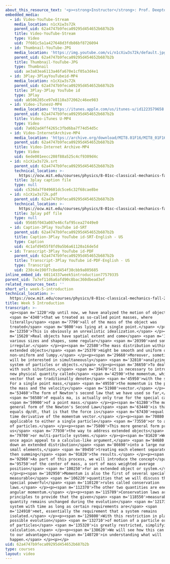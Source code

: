 ```yaml
---
about_this_resource_text: '<p><strong>Instructor</strong>: Prof. Deepto Chakrabarty</p>'
embedded_media:
  - id: Video-YouTube-Stream
    media_location: n1cXiw3s72k
    parent_uid: 62a4747b9feca09295d454652b687b2b
    title: Video-YouTube-Stream
    type: Video
    uid: 7f601c5a1a427648d3fdb86bf8726094
  - id: Thumbnail-YouTube-JPG
    media_location: 'https://img.youtube.com/vi/n1cXiw3s72k/default.jpg'
    parent_uid: 62a4747b9feca09295d454652b687b2b
    title: Thumbnail-YouTube-JPG
    type: Thumbnail
    uid: ae3a83ea6113a46fa670e1cf05a3d4e1
  - id: 3Play-3PlayYouTubeid-MP4
    media_location: n1cXiw3s72k
    parent_uid: 62a4747b9feca09295d454652b687b2b
    title: 3Play-3Play YouTube id
    type: 3Play
    uid: ab506285ce97e8110a372062c46ee983
  - id: Video-iTunesU-MP4
    media_location: 'https://itunes.apple.com/us/itunes-u/id1223579658'
    parent_uid: 62a4747b9feca09295d454652b687b2b
    title: Video-iTunes U-MP4
    type: Video
    uid: 7a602ad4ff4265c3fbd6ba7f74d54d5c
  - id: Video-InternetArchive-MP4
    media_location: 'https://archive.org/download/MIT8.01F16/MIT8_01F16_W05Intro_360p.mp4'
    parent_uid: 62a4747b9feca09295d454652b687b2b
    title: Video-Internet Archive-MP4
    type: Video
    uid: 6ede001eecc208f88a525c4cf9309d4c
  - id: n1cXiw3s72k.srt
    parent_uid: 62a4747b9feca09295d454652b687b2b
    technical_location: >-
      https://ocw.mit.edu/courses/physics/8-01sc-classical-mechanics-fall-2016/week-5-momentum-and-impulse/week-5-introduction/week-5-introduction/n1cXiw3s72k.srt
    title: 3play caption file
    type: null
    uid: c526da7f049601dc5ce6c32f68cae8be
  - id: n1cXiw3s72k.pdf
    parent_uid: 62a4747b9feca09295d454652b687b2b
    technical_location: >-
      https://ocw.mit.edu/courses/physics/8-01sc-classical-mechanics-fall-2016/week-5-momentum-and-impulse/week-5-introduction/week-5-introduction/n1cXiw3s72k.pdf
    title: 3play pdf file
    type: null
    uid: 95685f043a087e46cfaf95cea27449e0
  - id: Caption-3Play YouTube id-SRT
    parent_uid: 62a4747b9feca09295d454652b687b2b
    title: Caption-3Play YouTube id-SRT-English - US
    type: Caption
    uid: 4c1afd9455f8fd9a5b6a61120a16de5d
  - id: Transcript-3Play YouTube id-PDF
    parent_uid: 62a4747b9feca09295d454652b687b2b
    title: Transcript-3Play YouTube id-PDF-English - US
    type: Transcript
    uid: 238c4e198f7c8ed454f38cbb9a805685
inline_embed_id: 60114337week5introduction77579335
parent_uid: 7a7ef11d6a6afd90c8bac360dbead3ef
related_resources_text: ''
short_url: week-5-introduction
technical_location: >-
  https://ocw.mit.edu/courses/physics/8-01sc-classical-mechanics-fall-2016/week-5-momentum-and-impulse/week-5-introduction/week-5-introduction
title: Week 5 Introduction
transcript: >-
  <p><span m='1220'>Up until now, we have analyzed the motion of objects</span>
  <span m='4340'>that we treated as so-called point masses, where
  literally</span> <span m='7790'>all of the mass of the object was
  treated</span> <span m='9800'>as lying at a single point.</span> </p><p><span
  m='12350'>This is obviously an unrealistic idealization.</span> </p><p><span
  m='15620'>Real objects have spatial extent and come</span> <span m='17990'>in
  various sizes and shapes, some regular</span> <span m='20390'>and some highly
  irregular.</span> </p><p><span m='22580'>The mass distribution within these
  extended objects</span> <span m='25370'>might be smooth and uniform or highly
  non-uniform and lumpy.</span> </p><p><span m='29660'>Moreover, sometimes, we
  will be interested in simultaneously</span> <span m='32810'>analyzing a large
  system of particles or objects.</span> </p><p><span m='36650'>To deal properly
  with such situations,</span> <span m='39470'>it is necessary to introduce a
  new physical quantity called</span> <span m='42590'>the momentum, which is a
  vector that we traditionally denote</span> <span m='45950'>with the symbol P.
  For a single point mass,</span> <span m='49550'>the momentum is the product of
  the mass and the velocity</span> <span m='51980'>vector.</span> </p><p><span
  m='53460'>The form of Newton's second law that we have used so far,</span>
  <span m='56580'>F equals ma, is actually only true for the special case</span>
  <span m='59900'>of a point mass.</span> </p><p><span m='61280'>The more
  general form of the Newton's Second Law</span> <span m='63440'>is that F
  equals dp/dt, that is that the force is</span> <span m='67430'>equal to the
  time derivative of the momentum vector.</span> </p><p><span m='70880'>This is
  applicable to either a single particle</span> <span m='73550'>or to a system
  of particles.</span> </p><p><span m='75800'>This more general form provides
  us</span> <span m='77930'>the way to address extended objects</span> <span
  m='79700'>or multi-particle systems.</span> </p><p><span m='81620'>We will
  once again appeal to a calculus-like argument,</span> <span m='84680'>breaking
  down an extended distribution</span> <span m='86690'>into a large number of
  small elements,</span> <span m='89450'>treating each element separately, and
  then summing</span> <span m='91820'>the results.</span> </p><p><span
  m='92960'>As part of this process, we will introduce the concept</span> <span
  m='95750'>of the center of mass, a sort of mass weighted average
  position</span> <span m='100250'>for an extended object or system.</span>
  </p><p><span m='102950'>Momentum is also the first of several special
  measurable</span> <span m='106220'>quantities that we will discuss that obey
  special powerful</span> <span m='110120'>rules called conservation
  laws.</span> </p><p><span m='112370'>The other two quantities are energy and
  angular momentum.</span> </p><p><span m='115789'>Conservation laws are
  principles to provide that the given</span> <span m='118550'>measurable
  quantity remains unchanged during the evolution</span> <span m='121730'>of a
  system with time as long as certain requirements are</span> <span
  m='124910'>met, essentially the requirement that a system remains
  isolated.</span> </p><p><span m='129800'>With this restriction in place, the
  possible evolution</span> <span m='132710'>of motion of a particle or system
  of particles</span> <span m='135320'>is greatly restricted, simplifying its
  calculation.</span> </p><p><span m='138620'>We will see how this can be used
  to our advantage</span> <span m='140720'>in understanding what will
  happen.</span> </p><p></p>
uid: 62a4747b9feca09295d454652b687b2b
type: courses
layout: video
---
```

